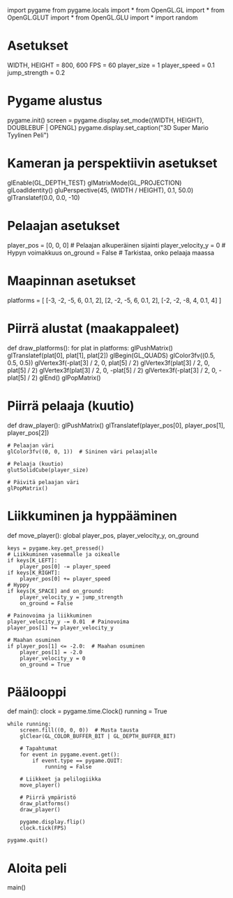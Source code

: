 import pygame
from pygame.locals import *
from OpenGL.GL import *
from OpenGL.GLUT import *
from OpenGL.GLU import *
import random

# Asetukset
WIDTH, HEIGHT = 800, 600
FPS = 60
player_size = 1
player_speed = 0.1
jump_strength = 0.2

# Pygame alustus
pygame.init()
screen = pygame.display.set_mode((WIDTH, HEIGHT), DOUBLEBUF | OPENGL)
pygame.display.set_caption("3D Super Mario Tyylinen Peli")

# Kameran ja perspektiivin asetukset
glEnable(GL_DEPTH_TEST)
glMatrixMode(GL_PROJECTION)
glLoadIdentity()
gluPerspective(45, (WIDTH / HEIGHT), 0.1, 50.0)
glTranslatef(0.0, 0.0, -10)

# Pelaajan asetukset
player_pos = [0, 0, 0]  # Pelaajan alkuperäinen sijainti
player_velocity_y = 0  # Hypyn voimakkuus
on_ground = False  # Tarkistaa, onko pelaaja maassa

# Maapinnan asetukset
platforms = [
    [-3, -2, -5, 6, 0.1, 2],
    [2, -2, -5, 6, 0.1, 2],
    [-2, -2, -8, 4, 0.1, 4]
]

# Piirrä alustat (maakappaleet)
def draw_platforms():
    for plat in platforms:
        glPushMatrix()
        glTranslatef(plat[0], plat[1], plat[2])
        glBegin(GL_QUADS)
        glColor3fv((0.5, 0.5, 0.5))
        glVertex3f(-plat[3] / 2, 0, plat[5] / 2)
        glVertex3f(plat[3] / 2, 0, plat[5] / 2)
        glVertex3f(plat[3] / 2, 0, -plat[5] / 2)
        glVertex3f(-plat[3] / 2, 0, -plat[5] / 2)
        glEnd()
        glPopMatrix()

# Piirrä pelaaja (kuutio)
def draw_player():
    glPushMatrix()
    glTranslatef(player_pos[0], player_pos[1], player_pos[2])

    # Pelaajan väri
    glColor3fv((0, 0, 1))  # Sininen väri pelaajalle

    # Pelaaja (kuutio)
    glutSolidCube(player_size)
    
    # Päivitä pelaajan väri
    glPopMatrix()

# Liikkuminen ja hyppääminen
def move_player():
    global player_pos, player_velocity_y, on_ground

    keys = pygame.key.get_pressed()
    # Liikkuminen vasemmalle ja oikealle
    if keys[K_LEFT]:
        player_pos[0] -= player_speed
    if keys[K_RIGHT]:
        player_pos[0] += player_speed
    # Hyppy
    if keys[K_SPACE] and on_ground:
        player_velocity_y = jump_strength
        on_ground = False
    
    # Painovoima ja liikkuminen
    player_velocity_y -= 0.01  # Painovoima
    player_pos[1] += player_velocity_y
    
    # Maahan osuminen
    if player_pos[1] <= -2.0:  # Maahan osuminen
        player_pos[1] = -2.0
        player_velocity_y = 0
        on_ground = True

# Päälooppi
def main():
    clock = pygame.time.Clock()
    running = True

    while running:
        screen.fill((0, 0, 0))  # Musta tausta
        glClear(GL_COLOR_BUFFER_BIT | GL_DEPTH_BUFFER_BIT)
        
        # Tapahtumat
        for event in pygame.event.get():
            if event.type == pygame.QUIT:
                running = False
        
        # Liikkeet ja pelilogiikka
        move_player()
        
        # Piirrä ympäristö
        draw_platforms()
        draw_player()
        
        pygame.display.flip()
        clock.tick(FPS)
    
    pygame.quit()

# Aloita peli
main()

